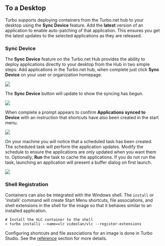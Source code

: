 ## To a Desktop

Turbo supports deploying containers from the Turbo.net hub to your desktop using the **Sync Device** feature. Add the **latest** version of an application to enable auto-patching of that application. This ensures you get the latest updates to the selected applications as they are released.

### Sync Device

The **Sync Device** feature on the Turbo.net Hub provides the ability to deploy applications directly to your desktop from the Hub in two simple steps: Add applications in the Turbo.net hub, when complete just click **Sync Device** on your user or organization homepage.

![](/docs/deploying/to_a_desktop/addapp9.png)

The **Sync Device** button will update to show the syncing has begun.

![](/docs/deploying/to_a_desktop/addapp10.png)

When complete a prompt appears to confirm **Applications synced to Device** with an instruction that shortcuts have also been created in the start menu.

![](/docs/deploying/to_a_desktop/addapp11.png)

On your machine you will notice that a scheduled task has been created. The scheduled task will perform the application updates. Modify the schedule to ensure the applications are only updated when you want them to. Optionally, **Run** the task to cache the applications. If you do not run the task, launching an application will present a buffer dialog on first launch.

![](/docs/deploying/to_a_desktop/addapp13.png)

### Shell Registration

Containers can also be integrated with the Windows shell. The `install` or 'installi' command will create Start Menu shortcuts, file associations, and shell extensions in the shell for the image so that it behaves similar to an installed application.

```
# Install the VLC container to the shell
> turbo installi --name=vlc videolan/vlc --register-extensions
```

Configuring shortcuts and file associations for an image is done in Turbo Studio. See the [reference](/docs/building/working_with_turbo_studio/#msi) section for more details.